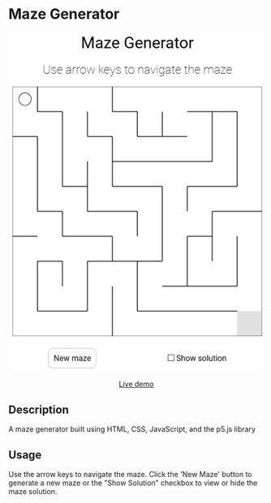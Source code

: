 # Maze Generator
<p align="center">
    <img src="https://raw.githubusercontent.com/ElkheirT/maze-generator/master/images/Screenshot.png"/>
</p>
<p align="center"><a href="https://elkheirt.github.io/maze-generator/">Live demo</a></p>

## Description
A maze generator built using HTML, CSS, JavaScript, and the p5.js library

## Usage
Use the arrow keys to navigate the maze. Click the 'New Maze' button to generate a new maze or the "Show Solution" checkbox to view or hide the maze solution.
